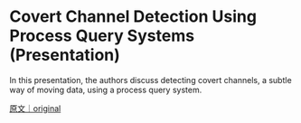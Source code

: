 
# Covert Channel Detection Using Process Query Systems (Presentation)

In this presentation, the authors discuss detecting covert channels, a subtle way of moving data, using a process query system.

[原文｜original](https://insights.sei.cmu.edu/library/covert-channel-detection-using-process-query-systems-presentation/)
        